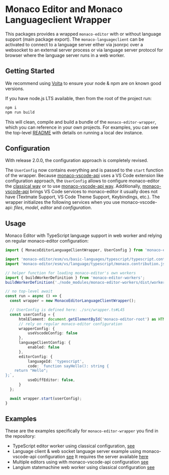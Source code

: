 # Monaco Editor and Monaco Languageclient Wrapper

This packages provides a wrapped `monaco-editor` with or without language support (main package export). The `monaco-languageclient` can be activated to connect to a language server either via jsonrpc over a websocket to an external server process or via language server protocol for browser where the language server runs in a web worker.

## Getting Started

We recommend using [Volta](https://volta.sh/) to ensure your node & npm are on known good versions.

If you have node.js LTS available, then from the root of the project run:

```bash
npm i
npm run build
```

This will clean, compile and build a bundle of the `monaco-editor-wrapper`, which you can reference in your own projects. For examples, you can see the top-level [README](../../README.md#getting-started) with details on running a local dev instance.

## Configuration

With release 2.0.0, the configuration approach is completely revised.

The `UserConfig` now contains everything and is passed to the `start` function of the wrapper. Because [monaco-vscode-api](https://github.com/CodinGame/monaco-vscode-api) uses a VS Code extension like configuration approach, the `UserConfig` allows to configure monaco-editor the [classical way](./src/editorClassic.ts) or to use [monaco-vscode-api way](./src/editorVscodeApi.ts). Additionally, [monaco-vscode-api](https://github.com/CodinGame/monaco-vscode-api) brings VS Code services to monaco-editor it usually does not have (Textmate Support, VS Code Theme Support, Keybindings, etc.). The wrapper initializes the following services when you use monaco-vscode-api: *files*, *model*, *editor* and *configuration*.

## Usage

Monaco Editor with TypeScript language support in web worker and relying on regular monaco-editor configuration:

```typescript
import { MonacoEditorLanguageClientWrapper, UserConfig } from 'monaco-editor-wrapper';

import 'monaco-editor/esm/vs/basic-languages/typescript/typescript.contribution.js';
import 'monaco-editor/esm/vs/language/typescript/monaco.contribution.js';

// helper function for loading monaco-editor's own workers
import { buildWorkerDefinition } from 'monaco-editor-workers';
buildWorkerDefinition('./node_modules/monaco-editor-workers/dist/workers', import.meta.url, false);

// no top-level await
const run = async () => {
  const wrapper = new MonacoEditorLanguageClientWrapper();

  // UserConfig is defined here: ./src/wrapper.ts#L45
  const userConfig = {
      htmlElement: document.getElementById('monaco-editor-root') as HTMLElement,
      // rely on regular monaco-editor configuration
      wrapperConfig: {
          useVscodeConfig: false
      },
      languageClientConfig: {
          enabled: false
      },
      editorConfig: {
          languageId: 'typescript',
          code: `function sayHello(): string {
    return "Hello";
};`,
          useDiffEditor: false,
      }
  };

  await wrapper.start(userConfig);
}
```

## Examples

These are the examples specifically for `monaco-editor-wrapper` you find in the repository:

- TypeScript editor worker using classical configuration, [see](./packages/examples/wrapper_ts.html)
- Language client & web socket language server example using monaco-vscode-api configuration [see](./packages/examples/wrapper_ws.html) It requires the server available [here](https://github.com/TypeFox/monaco-languageclient/tree/main#examples)
- Multiple editors using with monaco-vscode-api configuration [see](./packages/examples/wrapper_adv.html)
- Langium statemachine web worker using classical configuration [see](./packages/examples/wrapper_langium.html)
